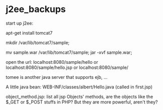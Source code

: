 # j2ee_backups
start up j2ee: 

apt-get install tomcat7

mkdir /var/lib/tomcat7/sample;    

mv sample.war /var/lib/tomcat7/sample;    jar -xvf sample.war;  

open the url:	localhost:8080/sample/hello		or		localhost:8080/sample/hello.jsp		or		localhost:8080/sample/

tomee is another java server that supports ejb, ...

A little java bean: WEB-INF/classes/albert/Hello.java (called in first.jsp)

object_method.jsp: list all jsp Objects' methods, are the objects like the $_GET or $_POST stuffs in PHP? But they are
more powerful, aren't they?
